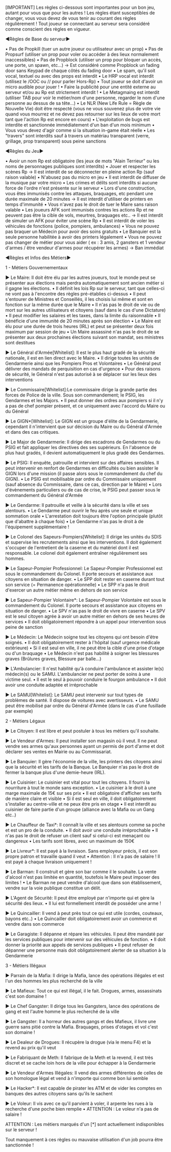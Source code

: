 [IMPORTANT] Les règles ci-dessous sont importantes pour un bon jeu, autant pour vous que pour les autres !
Les règles étant susceptibles de changer, vous vous devez de vous tenir au courant des règles régulièrement !
Tout joueur se connectant au serveur sera considéré comme conscient des règles en vigueur.


◄Règles de Base du serveur►


• Pas de Propkill (tuer un autre joueur ou utilisateur avec un prop)
• Pas de Propsurf (utiliser un prop pour voler ou accéder à des lieux normalement inaccessibles)
• Pas de Propblock (utiliser un prop pour bloquer un accès, une porte, un spawn, etc...) → Est considéré comme Propblock un fading door sans Keypad de chaque côtés du fading door
• Le spam, qu'il soit vocal, textuel ou avec des props est interdit
• Le HRP vocal est interdit (utilisez le /OOC ou // pour parler Hors-Rp)
• Tout joueur se doit d'avoir un micro audible pour jouer !
• Faire la publicité pour une entité externe au serveur et/ou au Rp est strictement interdit !
• Le Metagmaing est interdit (utiliser TAB pour voir le métier/nom d'une personne, regarder le nom d'une personne au dessus de sa tête...)
• Le NLR (New Life Rule = Règle de Nouvelle Vie) doit être respecté (vous ne vous souvenez plus de votre vie quand vous mourrez et ne devez pas retourner sur les lieux de votre mort tant que l'action Rp est encore en cours)
• L'exploitation de bugs est interdite et sanctionnée immédiatement d'un ban d'un mois minimum
• Vous vous devez d'agir comme si la situation in-game était réelle
• Les "travers" sont interdits sauf à travers un matériau transparent (verre, grillage, prop transparent) sous peine sanctions


◄Règles du Jeu►


• Avoir un nom Rp est obligatoire (les jeux de mots "Alain Terrieur" ou les noms de personnages publiques sont interdits)
• Jouer et respecter les scènes Rp → Il est interdit de se déconnecter en pleine action Rp (sauf raison valable)
• N'abusez pas du micro en jeu
• Il est interdit de diffuser de la musique par votre micro
• Les crimes et délits sont interdits si aucune force de l'ordre n'est présente sur le serveur
• Lors d'une construction, vous êtes immunisés contre les attaques, braquages, etc pendant une durée maximale de 20 minutes → Il est interdit d'utiliser de printers en temps d'immunité
• Vous n'avez pas le droit de tuer le Maire sans raison valable
• Les joueurs AFK sont immunisés contres les actions Rp et ne peuvent pas être la cible de vols, meurtres, braquages etc.. → Il est interdit de simuler un AFK pour éviter une scène Rp
• Il est interdit de voler les véhicules de fonctions (police, pompiers, ambulances)
• Vous ne pouvez pas braquer un Médecin pour avoir des soins gratuits
• Le Banquier est la seule personne habilitée à avoir des printers légalement
• Vous ne pouvez pas changer de métier pour vous aider ( ex : 3 amis, 2 gansters et 1 vendeur d'armes / être vendeur d'armes pour récupérer les armes) → Ban immédiat



◄Règles et Infos des Métiers►


1 - Métiers Gouvernementaux


► Le Maire: Il doit être élu par les autres joueurs, tout le monde peut se présenter aux élections mais perdra automatiquement sont ancien métier si il gagne les élections. 
• Il définit les lois Rp sur le serveur, tant que celles-ci ne vont pas à l'encontre des règles pré-établies ci-dessus
• Il peut s'entourer de Ministres et Conseillés, il les choisis lui même et sont en fonction sur la même durée que le Maire
• Il n'as pas le droit de vie ou de mort sur les autres utilisateurs et citoyens (sauf dans le cas d'une Dictature)
• Il peut modifier les salaires et les taxes, dans la limite du raisonnable
• Il bénéficie d'une immunité de 20 minutes après son élection
• Le Maire est élu pour une durée de trois heures (IRL) et peut se présenter deux fois maximum par session de jeu
• Un Maire assassiné n'as pas le droit de se présenter aux deux prochaines élections suivant son mandat, ses ministres sont destitues

► Le Général d'Armée[Whitelist]: Il est le plus haut gradé de la sécurité nationale, il est en lien direct avec le Maire.
• Il dirige toutes les unités de Gendarmerie ainsi que les Pompiers Pros et Volontaires
• Le Général peut délivrer des mandats de perquisition en cas d'urgence
• Pour des raisons de sécurité, le Général n'est pas autorisé à se déplacer sur les lieux des interventions

► Le Commissaire[Whitelist]:Le commissaire dirige la grande partie des forces de Police de la ville. Sous son commandement; le PSIG, les Gendarmes et les Majors.
• Il peut donner des ordres aux pompiers si il n'y a pas de chef pompier présent, et ce uniquement avec l'accord du Maire ou du Général

► Le GIGN*[Whitelist]: Le GIGN est un groupe d'élite de la Gendarmerie, cependant il n'intervient que sur décision du Maire ou du Général d'Armée et dans des cas critiques.

► Le Major de Gendarmerie: Il dirige des escadrons de Gendarmes ou du PSIG et fait appliquer les directives des ses supérieurs. En l'absence de plus haut gradés, il devient automatiquement le plus gradé des Gendarmes.

► Le PSIG: Il enquête, patrouille et intervient sur des affaires sensibles. Il peut intervenir en renfort de Gendarmes en difficultés ou bien assister le GIGN lors d'une mission (il passe alors sous le commandement du chef du GIGN).
• Le PSIG est mobilisable par ordre du Commissaire uniquement (sauf absence du Commissaire, dans ce cas, direction par le Maire)
• Lors d'évènements particuliers ou de cas de crise, le PSIG peut passer sous le commandement du Général d'Armée

► Le Gendarme: Il patrouille et veille à la sécurité dans la ville et ses alentours.
• Le Gendarme peut ouvrir le feu après une seule et unique sommation orale
• L'arrestation doit toujours être l'option principale (plutôt que d'abattre à chaque fois)
• Le Gendarme n'as pas le droit à de l'équipement supplémentaire !

► Le Colonel des Sapeurs-Pompiers[Whitelist]: Il dirige les unités du SDIS et supervise les recrutements ainsi que les interventions. Il doit également s'occuper de l'entretient de la caserne et du matériel dont il est responsable. Le colonel doit également entraîner régulièrement ses hommes.

► Le Sapeur-Pompier Professionnel: Le Sapeur-Pompier Professionnel est sous le commandement du Colonel. Il porte secours et assistance aux citoyens en situation de danger.
• Le SPP doit rester en caserne durant tout son service (= Permanence opérationnelle)
• Le SPP n'a pas le droit d'exercer un autre métier même en dehors de son service

► Le Sapeur-Pompier Volontaire*: Le Sapeur-Pompier Volontaire est sous le commandement du Colonel. Il porte secours et assistance aux citoyens en situation de danger.
• Le SPV n'as pas le droit de vivre en caserne
• Le SPV est le seul citoyen agrée à avoir un autre métier en dehors de ses heures de services
• Il doit obligatoirement répondre à un appel pour intervention sous peine de sanction

► Le Médecin: Le Médecin soigne tout les citoyens qui ont besoin d'être soignés.
• Il doit obligatoirement rester à l'hôpital (sauf urgence médicale extérieure)
• Si il est seul en ville, il ne peut être la cible d'une prise d'otage ou d'un braquage
• Le Médecin n'est pas habilité à soigner les blessures graves (Brûlures graves, Blessure par balle...)

► L'Ambulancier: Il n'est habilité qu'à conduire l'ambulance et assister le(s) médecin(s) ou le SAMU. L'ambulancier ne peut porter de soins à une victime seul.
• Il est le seul à pouvoir conduire le fourgon ambulance
• Il doit avoir une conduite adaptée et irréprochable 

► Le SAMU[Whitelist]: Le SAMU peut intervenir sur tout types de problèmes de santé. Il dispose de voitures avec avertisseurs.
• Le SAMU peut être mobilisé par ordre du Général d'Armée (dans le cas d'une fusillade par exemple)

2 - Métiers Légaux

► Le Citoyen: Il est libre et peut postuler à tous les métiers qu'il souhaite.

► Le Vendeur d'Armes: Il peut installer son magasin où il veut. Il ne peut vendre ses armes qu'aux personnes ayant un permis de port d'arme et doit déclarer ses ventes en Mairie ou au Commissariat.

► Le Banquier: Il gère l'économie de la ville, les printers des citoyens ainsi que la sécurité et les tarifs de la Banque. Le Banquier n'as pas le droit de fermer la banque plus d'une demie-heure (IRL).

► Le Cuisinier: Le cuisinier est vital pour tout les citoyens. Il fourni la nourriture à tout le monde sans exception.
• Le cuisinier à le droit à une marge maximale de 15€ sur ses prix
• Il est obligatoire d'afficher ses tarifs de manière claire et visible
• Si il est seul en ville, il doit obligatoirement s'installer au centre-ville et ne peux être pris en otage
• Il est interdit au cuisinier de faire partie d'un groupe (alliance avec la Mafia ou un Gang etc..)

► Le Chauffeur de Taxi*: Il connaît la ville et ses alentours comme sa poche et est un pro de la conduite.
• Il doit avoir une conduite irréprochable
• Il n'as pas le droit de refuser un client sauf si celui-ci est menaçant ou dangereux
• Les tarifs sont libres, avec un maximum de 150€ 

► Le Livreur*: Il est payé à la livraison. Sans employeur précis, il est son propre patron et travaille quand il veut
• Attention : Il n'a pas de salaire ! Il est payé à chaque livraison uniquement !

► Le Barman: Il construit et gère son bar comme il le souhaite. La vente d'alcool n'est pas limitée en quantité, toutefois le Maire peut imposer des limites !
• Le Barman ne peut vendre d'alcool que dans son établissement, vendre sur la voie publique constitue un délit.

► L'Agent de Sécurité: Il peut être employé par n'importe qui et gère la sécurité des lieux.
• Il lui est formellement interdit de posséder une arme ! 

► Le Quincailler: Il vend à peut près tout ce qui est utile (cordes, couteaux, bayons etc..) 
• Le Quincailler doit obligatoirement avoir un commerce et vendre dans son commerce

► Le Garagiste: Il dépanne et répare les véhicules. Il peut être mandaté par les services publiques pour intervenir sur des véhicules de fonction.
• Il doit donner la priorité aux appels de services publiques
• Il peut refuser de dépanner une personne mais doit obligatoirement alerter de sa situation à la Gendarmerie

3 - Métiers Illégaux

► Parrain de la Mafia: Il dirige la Mafia, lance des opérations illégales et est l'un des hommes les plus recherché de la ville

► Le Mafieux: Tout ce qui est illégal, il le fait. Drogues, armes, assassinats c'est son domaine !

► Le Chef Gangster: Il dirige tous les Gangsters, lance des opérations de gang et est l'autre homme le plus recherché de la ville

► Le Gangster: Il a horreur des autres gangs et des Mafieux, il livre une guerre sans pitié contre la Mafia. Braquages, prises d'otages et vol c'est son domaine !

► Le Dealeur de Drogues: Il récupère la drogue (via le menu F4) et la revend au prix qu'il veut

► Le Fabriquant de Meth: Il fabrique de la Meth et la revend, il est très discret et se cache loin hors de la ville pour échapper à la Gendarmerie

► Le Vendeur d'Armes Illégales: Il vend des armes différentes de celles de son homologue légal et vend à n'importe qui comme bon lui semble

► Le Hacker*: Il est capable de pirater les ATM et de vider les comptes en banques des autres citoyens sans qu'ils le sachent

► Le Voleur: Il vis avec ce qu'il parvient à voler, il arpente les rues à la recherche d'une poche bien remplie
• ATTENTION : Le voleur n'a pas de salaire !


ATTENTION : Les métiers marqués d'un
[*] sont actuellement indisponibles sur le serveur !

Tout manquement à ces règles ou mauvaise utilisation d'un job pourra être sanctionnée !

